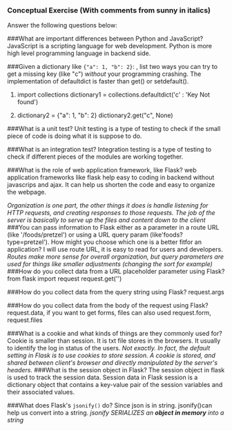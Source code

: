 ### Conceptual Exercise (With comments from sunny in italics)

Answer the following questions below:

###What are important differences between Python and JavaScript?
JavaScript is a scripting language for web development. Python is more high level programming language in backend side.

###Given a dictionary like ``{"a": 1, "b": 2}``: , list two ways you
  can try to get a missing key (like "c") *without* your programming
  crashing.
The implementation of defaultdict is faster than get() or setdefault().

1. import collections
dictionary1 = collections.defaultdict('c' : 'Key Not found')

2. dictionary2 = {"a": 1, "b": 2} 
dictionary2.get("c", None) 

###What is a unit test? 
Unit testing is a type of testing to check if the small piece of code is doing what it is suppose to do. 

###What is an integration test? 
Integration testing is a type of testing to check if different pieces of the modules are working together. 

###What is the role of web application framework, like Flask?
web application frameworks like flask help easy to coding in backend without javascrips and ajax. It can help us shorten the code and easy to organize the webpage.

_Organization is one part, the other things it does is handle listening for HTTP requests, and creating responses to those requests. The job of the server is basically to serve up the files and content down to the client_
###You can pass information to Flask either as a parameter in a route URL (like '/foods/pretzel') or using a URL query param (like'foods?type=pretzel'). How might you choose which one is a better fitfor an application? 
I will use route URL, it is easy to read for users and developers.
_Routes make more sense for overall organization, but query parameters are used for things like smaller adjustments (changing the sort for example)_
###How do you collect data from a URL placeholder parameter using Flask? 
from flask import request
request.get('')

###How do you collect data from the query string using Flask? 
request.args

###How do you collect data from the body of the request using Flask? 
request.data, if you want to get forms, files can also used request.form, request.files

###What is a cookie and what kinds of things are they commonly used for? 
Cookie is smaller than session. It is txt file stores in the browsers. It usually to identify the log in status of the users.
_Not exactly. In fact, the default setting in Flask is to use cookies to store session. A cookie is stored, and shared between client's browser and directly manipulated by the server's headers._
###What is the session object in Flask? 
The session object in flask is used to track the session data. Session data in Flask session is a dictionary object that contains a key-value pair of the session variables and their associated values.

###What does Flask's `jsonify()` do? 
Since json is in string. jsonify()can help us convert into a string.
_jsonify SERIALIZES an **object in memory** into a string_
